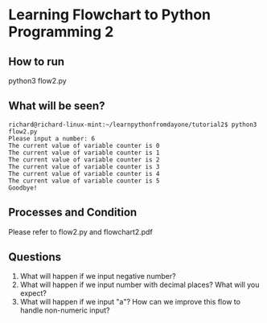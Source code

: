 # Learning Flowchart to Python Programming 2 

How to run 
----------- 
python3 flow2.py

What will be seen? 
------------- 
```
richard@richard-linux-mint:~/learnpythonfromdayone/tutorial2$ python3 flow2.py 
Please input a number: 6
The current value of variable counter is 0
The current value of variable counter is 1
The current value of variable counter is 2
The current value of variable counter is 3
The current value of variable counter is 4
The current value of variable counter is 5
Goodbye!
```

Processes and Condition 
---------- 
Please refer to flow2.py and flowchart2.pdf

Questions 
------- 
1. What will happen if we input negative number? 
2. What will happen if we input number with decimal places? What will you expect? 
3. What will happen if we input "a"? How can we improve this flow to
handle non-numeric input?  
